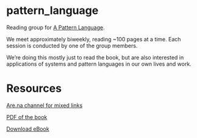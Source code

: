 # pattern_language
Reading group for [A Pattern Language](https://en.wikipedia.org/wiki/A_Pattern_Language). 

We meet approximately biweekly, reading ~100 pages at a time. Each session is conducted by one of the group members. 

We’re doing this mostly just to read the book, but are also interested in applications of systems and pattern languages in our own lives and work. 

# Resources

[Are.na channel for mixed links](https://www.are.na/edouard-u/a-pattern-language)

[PDF of the book](https://s3.amazonaws.com/arena-attachments/789525/63b11381fb608370170f3fa9130ecf1c.pdf)

[Download eBook](https://thepiratebay.org/torrent/6347643/The_Timeless_Way_of_Building_and_A_Pattern_Language)